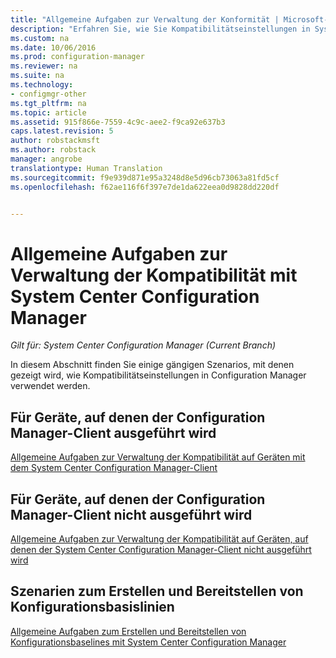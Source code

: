 ```yaml
---
title: "Allgemeine Aufgaben zur Verwaltung der Konformität | Microsoft-Dokumentation"
description: "Erfahren Sie, wie Sie Kompatibilitätseinstellungen in System Center Configuration Manager verwenden."
ms.custom: na
ms.date: 10/06/2016
ms.prod: configuration-manager
ms.reviewer: na
ms.suite: na
ms.technology:
- configmgr-other
ms.tgt_pltfrm: na
ms.topic: article
ms.assetid: 915f866e-7559-4c9c-aee2-f9ca92e637b3
caps.latest.revision: 5
author: robstackmsft
ms.author: robstack
manager: angrobe
translationtype: Human Translation
ms.sourcegitcommit: f9e939d871e95a3248d8e5d96cb73063a81fd5cf
ms.openlocfilehash: f62ae116f6f397e7de1da622eea0d9828dd220df


---
```

# <a name="common-tasks-for-managing-compliance-with-system-center-configuration-manager"></a>Allgemeine Aufgaben zur Verwaltung der Kompatibilität mit System Center Configuration Manager

*Gilt für: System Center Configuration Manager (Current Branch)*

In diesem Abschnitt finden Sie einige gängigen Szenarios, mit denen gezeigt wird, wie Kompatibilitätseinstellungen in Configuration Manager verwendet werden.  

## <a name="for-devices-that-run-the-configuration-manager-client"></a>Für Geräte, auf denen der Configuration Manager-Client ausgeführt wird  
 [Allgemeine Aufgaben zur Verwaltung der Kompatibilität auf Geräten mit dem System Center Configuration Manager-Client](../../compliance/plan-design/common-tasks-for-managing-compliance-on-devices-with-the-client.md)  

## <a name="for-devices-that-do-not-run-the-configuration-manager-client"></a>Für Geräte, auf denen der Configuration Manager-Client nicht ausgeführt wird  
 [Allgemeine Aufgaben zur Verwaltung der Kompatibilität auf Geräten, auf denen der System Center Configuration Manager-Client nicht ausgeführt wird](../../compliance/plan-design/common-tasks-for-managing-compliance-on-devices-not-running-the-client.md)  

## <a name="scenarios-for-creating-and-deploying-configuration-baselines"></a>Szenarien zum Erstellen und Bereitstellen von Konfigurationsbasislinien  
 [Allgemeine Aufgaben zum Erstellen und Bereitstellen von Konfigurationsbaselines mit System Center Configuration Manager](../../compliance/plan-design/common-tasks-for-creating-and-deploying-configuration-baselines.md)  



<!--HONumber=Dec16_HO3-->


